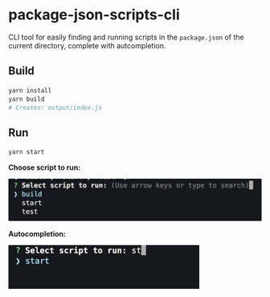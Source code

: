 # package-json-scripts-cli

CLI tool for easily finding and running scripts in the `package.json` of the current directory, complete with autcompletion.

## Build

```bash
yarn install
yarn build
# Creates: output/index.js
```

## Run

```bash
yarn start
```

**Choose script to run:**

<img src="docs/images/default.png" width="600" />

**Autocompletion:**

<img src="docs/images/autocomplete.png" width="380" />
